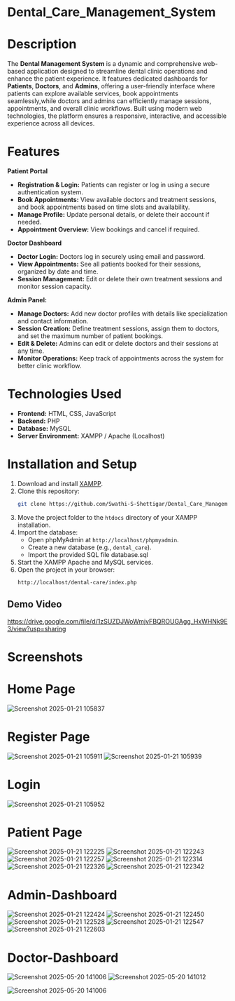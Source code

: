 # Dental_Care_Management_System

# Description
The **Dental Management System** is a dynamic and comprehensive web-based application designed to streamline dental clinic operations and enhance the patient experience. It features dedicated dashboards for **Patients**, **Doctors**, and **Admins**, offering a user-friendly interface where patients can explore available services, book appointments seamlessly,while doctors and admins can efficiently manage sessions, appointments, and overall clinic workflows. Built using modern web technologies, the platform ensures a responsive, interactive, and accessible experience across all devices.

# Features
**Patient Portal** 
- **Registration & Login:** Patients can register or log in using a secure authentication system.
- **Book Appointments:** View available doctors and treatment sessions, and book appointments based on time slots and availability.
- **Manage Profile:** Update personal details, or delete their account if needed.
- **Appointment Overview:** View bookings and cancel if required.

**Doctor Dashboard**
- **Doctor Login:** Doctors log in securely using email and password.
- **View Appointments:** See all patients booked for their sessions, organized by date and time.
- **Session Management:** Edit or delete their own treatment sessions and monitor session capacity.

**Admin Panel:**
- **Manage Doctors:** Add new doctor profiles with details like specialization and contact information.
- **Session Creation:** Define treatment sessions, assign them to doctors, and set the maximum number of patient bookings.
- **Edit & Delete:** Admins can edit or delete doctors and their sessions at any time.
- **Monitor Operations:** Keep track of appointments across the system for better clinic workflow.


# Technologies Used
+ **Frontend:** HTML, CSS, JavaScript
+ **Backend:** PHP
+ **Database:** MySQL
+ **Server Environment:** XAMPP / Apache (Localhost)
# Installation and Setup
1. Download and install [XAMPP](https://www.apachefriends.org/index.html).
2. Clone this repository:
   ```bash
   git clone https://github.com/Swathi-S-Shettigar/Dental_Care_Management_System.git
   ```
3. Move the project folder to the `htdocs` directory of your XAMPP installation.
4. Import the database:
   - Open phpMyAdmin at `http://localhost/phpmyadmin`.
   - Create a new database (e.g., `dental_care`).
   - Import the provided SQL file database.sql
5. Start the XAMPP Apache and MySQL services.
6. Open the project in your browser:
   ```bash
   http://localhost/dental-care/index.php
   ```


## Demo Video
https://drive.google.com/file/d/1zSUZDJWoWmjvFBQROUGAgg_HxWHNk9E3/view?usp=sharing
# Screenshots

# Home Page
![Screenshot 2025-01-21 105837](https://github.com/user-attachments/assets/57899a7d-3bd9-46ab-9bfc-3cc2142b7dcb)

# Register Page
![Screenshot 2025-01-21 105911](https://github.com/user-attachments/assets/958403e6-2715-45c8-b545-ef933299b90c)  ![Screenshot 2025-01-21 105939](https://github.com/user-attachments/assets/992ff9b8-3901-483e-9f1e-ccb4980cd37a)

# Login
![Screenshot 2025-01-21 105952](https://github.com/user-attachments/assets/e56bf232-92ba-4433-ae17-6499b022aae9)

# Patient Page
![Screenshot 2025-01-21 122225](https://github.com/user-attachments/assets/6393d94e-1e7b-4512-a813-c1713c0ce9bd)
![Screenshot 2025-01-21 122243](https://github.com/user-attachments/assets/f1837646-24c5-4973-8fca-b572d7a69ead)
![Screenshot 2025-01-21 122257](https://github.com/user-attachments/assets/bb97078f-7202-4284-85f2-d8c76a0bf9ea)
![Screenshot 2025-01-21 122314](https://github.com/user-attachments/assets/016c38d7-564a-4c12-bf13-85aaf62f7ed2)
![Screenshot 2025-01-21 122326](https://github.com/user-attachments/assets/726cbfe0-a5f9-4ef4-b6de-9ad27efa0122)
![Screenshot 2025-01-21 122342](https://github.com/user-attachments/assets/67d0a5af-a49b-471d-94f3-ec5bafd0297d)

# Admin-Dashboard

![Screenshot 2025-01-21 122424](https://github.com/user-attachments/assets/83a586b2-bd22-4dcd-824c-c3ee125f71c4)
![Screenshot 2025-01-21 122450](https://github.com/user-attachments/assets/b165a10c-25b8-4a00-9feb-2f44dd8d243c)
![Screenshot 2025-01-21 122528](https://github.com/user-attachments/assets/156f778b-de70-4280-9681-7df055ede99d)
![Screenshot 2025-01-21 122547](https://github.com/user-attachments/assets/157876ee-f0a1-496e-96d5-db6d9f2d6ae4)
![Screenshot 2025-01-21 122603](https://github.com/user-attachments/assets/41a559f0-2639-4d6d-9aa3-4de3a8e9f58d)

# Doctor-Dashboard
![Screenshot 2025-05-20 141006](https://github.com/user-attachments/assets/cf1acff3-4ae2-4d5e-b01e-ce1ea275722d)
![Screenshot 2025-05-20 141012](https://github.com/user-attachments/assets/9d7ea815-b46a-4564-b1bc-31b9680e7ac8)

![Screenshot 2025-05-20 141006](https://github.com/user-attachments/assets/689c385b-2e7f-476e-94c7-e9eabc51d11d)


























